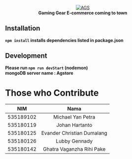 <p></p><center><a href="https://ibb.co/MG7L5sC"><img src="https://i.ibb.co/ww41rRz/AGS.png" alt="AGS" border="0"></a></center>
<center><b>Gaming Gear E-commerce coming to town</b></center><p></p><b>
<h2>Installation</h2>
<p><code>npm install</code> installs dependencies listed in package.json</p>
<h2>Development</h2>
<p>Please run <code>npm run devStart</code> (nodemon)
<br>
mongoDB server name : <b>Agstore</b></p>
<h3></h3>
<h1>Those who Contribute</h1>
<table>
<thead>
<tr>
<th>NIM</th>
<th style="text-align:center">Nama</th>
</tr>
</thead>
<tbody>
<tr>
<td>535189102</td>
<td style="text-align:center">Michael Yan Petra</td>
</tr>
<tr>
<td>535180119</td>
<td style="text-align:center">Johan Hartanto</td>
</tr>
<tr>
<td>535180125</td>
<td style="text-align:center">Evander Christian Dumalang</td>
</tr>
<tr>
<td>535180126</td>
<td style="text-align:center">Lubby Gennady</td>
</tr>
<tr>
<td>535180142</td>
<td style="text-align:center">Ghatra Vaganzha Rihi Pake</td>
</tr>
</tbody>
</table>
</b>
